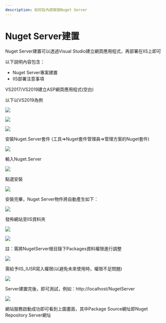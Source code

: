 ```yaml
---
description: 如何在內部架設Nuget Server
---
```


# Nuget Server建置

Nuget Server建置可以透過Visual Studio建立網頁應用程式，再部署在IIS上即可

以下說明內容包含：

* Nuget Server專案建置
* IIS部署注意事項

VS2017/VS2019建立ASP網頁應用程式\(空白\)

以下以VS2019為例

![](../../.gitbook/assets/image%20%2841%29.png)

![](../../.gitbook/assets/image%20%28253%29.png)

![](../../.gitbook/assets/image%20%28170%29.png)

安裝Nuget.Server套件 \(工具=&gt;Nuget套件管理員=&gt;管理方案的Nuget套件\)

![](../../.gitbook/assets/image%20%28189%29.png)

輸入Nuget.Server

![](../../.gitbook/assets/image%20%28160%29.png)

點選安裝

![](../../.gitbook/assets/image%20%28232%29.png)

安裝完畢，Nuget Server物件將自動產生如下：

![](../../.gitbook/assets/image%20%28108%29.png)

發佈網站至IIS資料夾

![](../../.gitbook/assets/image%20%2843%29.png)

![](../../.gitbook/assets/image%20%28239%29.png)

註：需將NugetServer根目錄下Packages資料權限進行調整

![](../../.gitbook/assets/image%20%2870%29.png)

需給予IIS\_IUSR寫入權限\(以避免未來使用時，權限不足問題\)

![](../../.gitbook/assets/image%20%2822%29.png)

Server建置完後，即可測試，例如：http://localhost/NugetServer

![](../../.gitbook/assets/image%20%281%29.png)

網站服務啟動成功即可看到上圖畫面，其中Package Source網址即Nuget Repository Server網址

